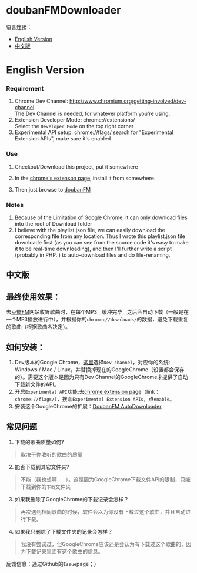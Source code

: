 doubanFMDownloader
==================

语言连接：
- [English Version](#english-version)
- [中文版](#chinese-version)

# English Version
### Requirement 
1. Chrome Dev Channel: http://www.chromium.org/getting-involved/dev-channel </br> The Dev Channel is needed, for whatever platform you're using.
2. Extension Developer Mode: chrome://extensions/ </br> Select the `Developer Mode` on the top right corner
3. Experimental API setup: chrome://flags/ search for "Experimental Extension APIs", make sure it's enabled

### Use
1. Checkout/Download this project, put it somewhere
2. In the [chrome's extenson page](chrome://extensions/), install it from somewhere.

3. Then just browse to [doubanFM](http://douban.fm/)

### Notes
1. Because of the Limitation of Google Chrome, it can only download files into the root of Download folder
2. I believe with the playlist.json file, we can easily download the corresponding file from any location. Thus I wrote this playlist.json file downloade first (as you can see from the source code it's easy to make it to be real-time downloading), and then I'll further write a script (probably in PHP..) to auto-download files and do file-renaming.


<h2 id="chinese-version">中文版</h2>

## 最终使用效果：
去[豆瓣FM](http://douban.fm/)网站收听歌曲时，在每个MP3__缓冲完毕__之后会自动下载（一般是在一个MP3播放进行中），并根据你的`chrome://downloads/`的数据，避免下载重复的歌曲（根据歌曲名决定）。

## 如何安装：
1. Dev版本的Google Chrome，[这里](http://www.chromium.org/getting-involved/dev-channel)选择`Dev channel`，对应你的系统: Windows / Mac / Linux，并替换掉现在的GoogleChrome（设置都会保存的）。需要这个版本是因为只有Dev Channel的GoogleChrome才提供了自动下载新文件的API。
2. 开启`Experimental API`功能:去[chrome extension page](chrome://extensions/)（link：`chrome://flags/`），搜索`Experimental Extension APIs`，点`enable`。
3. 安装这个GoogleChrome的扩展：[DoubanFM AutoDownloader](www.google.com)



## 常见问题
1. 下载的歌曲质量如何?
> 取决于你收听的歌曲的质量
2. 能否下载到其它文件夹?
> 不能（我也想啊……）。这是因为GoogleChrome下载文件API的限制，只能下载到你的`下载`文件夹
3. 如果我删除了GoogleChrome的下载记录会怎样？
> 再次遇到相同歌曲的时候，软件会以为你没有下载过这个歌曲，并且自动进行下载。
4. 如果我只删除了下载文件夹的记录会怎样？
> 我没有尝试过，但GoogleChrome应该还是会认为有下载过这个歌曲的，因为下载记录里面有这个歌曲的信息。

反馈信息：通过Github的`Issue`page；）
